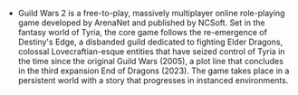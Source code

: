 - Guild Wars 2 is a free-to-play, massively multiplayer online role-playing game developed by ArenaNet and published by NCSoft. Set in the fantasy world of Tyria, the core game follows the re-emergence of Destiny's Edge, a disbanded guild dedicated to fighting Elder Dragons, colossal Lovecraftian-esque entities that have seized control of Tyria in the time since the original Guild Wars (2005), a plot line that concludes in the third expansion End of Dragons (2023). The game takes place in a persistent world with a story that progresses in instanced environments.
